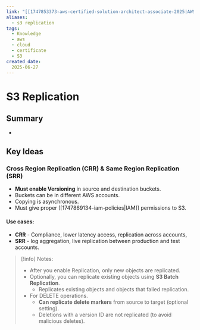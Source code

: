```yaml
---
link: "[[1747853373-aws-certified-solution-architect-associate-2025|AWS Certified Solution Architect Associate 2025]]"
aliases: 
  - s3 replication
tags:
  - Knowledge
  - aws
  - cloud
  - certificate
  - S3
created_date:
  2025-06-27
---
```

# S3 Replication
## Summary
- 
## Key Ideas
### Cross Region Replication (CRR) & Same Region Replication (SRR)
- **Must enable Versioning** in source and destination buckets.
- Buckets can be in different AWS accounts.
- Copying is asynchronous.
- Must give proper [[1747869134-iam-policies|IAM]]  permissions to S3.
#### Use cases:
- **CRR**  - Compliance, lower latency access, replication across accounts,
- **SRR** - log aggregation, live replication between production and test accounts.

>[!info] Notes:
>- After you enable Replication, only new objects are replicated.
>- Optionally, you can replicate existing objects using **S3 Batch Replication**.
>	- Replicates existing objects and objects that failed replication.
>- For DELETE operations.
>	- **Can replicate delete markers** from source to target (optional setting).
>	- Deletions with a version ID are not replicated (to avoid malicious deletes).

